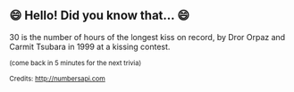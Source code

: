 ## :smile: Hello! Did you know that... :smile:
30 is the number of hours of the longest kiss on record, by Dror Orpaz and Carmit Tsubara in 1999 at a kissing contest.

<sup>(come back in 5 minutes for the next trivia)</sup>


<sup>Credits: http://numbersapi.com</sup>
